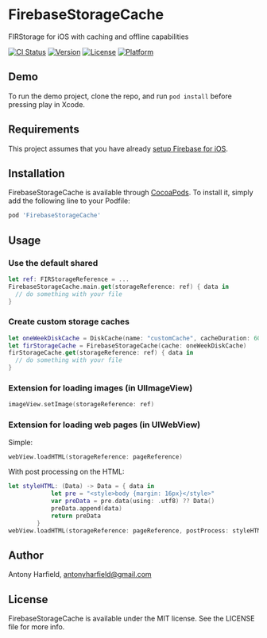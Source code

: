 # FirebaseStorageCache
FIRStorage for iOS with caching and offline capabilities

[![CI Status](http://img.shields.io/travis/antonyharfield/FirebaseStorageCache.svg?style=flat)](https://travis-ci.org/antonyharfield/FirebaseStorageCache)
[![Version](https://img.shields.io/cocoapods/v/FirebaseStorageCache.svg?style=flat)](http://cocoapods.org/pods/FirebaseStorageCache)
[![License](https://img.shields.io/cocoapods/l/FirebaseStorageCache.svg?style=flat)](http://cocoapods.org/pods/FirebaseStorageCache)
[![Platform](https://img.shields.io/cocoapods/p/FirebaseStorageCache.svg?style=flat)](http://cocoapods.org/pods/FirebaseStorageCache)

## Demo

To run the demo project, clone the repo, and run `pod install` before pressing play in Xcode.

## Requirements

This project assumes that you have already [setup Firebase for iOS](https://firebase.google.com/docs/ios/setup).

## Installation

FirebaseStorageCache is available through [CocoaPods](http://cocoapods.org). To install
it, simply add the following line to your Podfile:

```ruby
pod 'FirebaseStorageCache'
```

## Usage

### Use the default shared 

```swift
let ref: FIRStorageReference = ...
FirebaseStorageCache.main.get(storageReference: ref) { data in
  // do something with your file
}
```

### Create custom storage caches

```swift
let oneWeekDiskCache = DiskCache(name: "customCache", cacheDuration: 60 * 60 * 24 * 7)
let firStorageCache = FirebaseStorageCache(cache: oneWeekDiskCache)
firStorageCache.get(storageReference: ref) { data in
  // do something with your file
}
```

### Extension for loading images (in UIImageView)

```swift
imageView.setImage(storageReference: ref)
```

### Extension for loading web pages (in UIWebView)

Simple:

```swift
webView.loadHTML(storageReference: pageReference)
```

With post processing on the HTML:

```swift
let styleHTML: (Data) -> Data = { data in
            let pre = "<style>body {margin: 16px}</style>"
            var preData = pre.data(using: .utf8) ?? Data()
            preData.append(data)
            return preData
        }
webView.loadHTML(storageReference: pageReference, postProcess: styleHTML)
```

## Author

Antony Harfield, antonyharfield@gmail.com

## License

FirebaseStorageCache is available under the MIT license. See the LICENSE file for more info.
